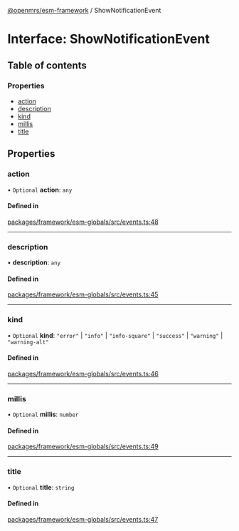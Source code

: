 [@openmrs/esm-framework](../API.md) / ShowNotificationEvent

# Interface: ShowNotificationEvent

## Table of contents

### Properties

- [action](ShowNotificationEvent.md#action)
- [description](ShowNotificationEvent.md#description)
- [kind](ShowNotificationEvent.md#kind)
- [millis](ShowNotificationEvent.md#millis)
- [title](ShowNotificationEvent.md#title)

## Properties

### action

• `Optional` **action**: `any`

#### Defined in

[packages/framework/esm-globals/src/events.ts:48](https://github.com/its-kios09/openmrs-esm-core/blob/main/packages/framework/esm-globals/src/events.ts#L48)

___

### description

• **description**: `any`

#### Defined in

[packages/framework/esm-globals/src/events.ts:45](https://github.com/its-kios09/openmrs-esm-core/blob/main/packages/framework/esm-globals/src/events.ts#L45)

___

### kind

• `Optional` **kind**: ``"error"`` \| ``"info"`` \| ``"info-square"`` \| ``"success"`` \| ``"warning"`` \| ``"warning-alt"``

#### Defined in

[packages/framework/esm-globals/src/events.ts:46](https://github.com/its-kios09/openmrs-esm-core/blob/main/packages/framework/esm-globals/src/events.ts#L46)

___

### millis

• `Optional` **millis**: `number`

#### Defined in

[packages/framework/esm-globals/src/events.ts:49](https://github.com/its-kios09/openmrs-esm-core/blob/main/packages/framework/esm-globals/src/events.ts#L49)

___

### title

• `Optional` **title**: `string`

#### Defined in

[packages/framework/esm-globals/src/events.ts:47](https://github.com/its-kios09/openmrs-esm-core/blob/main/packages/framework/esm-globals/src/events.ts#L47)
